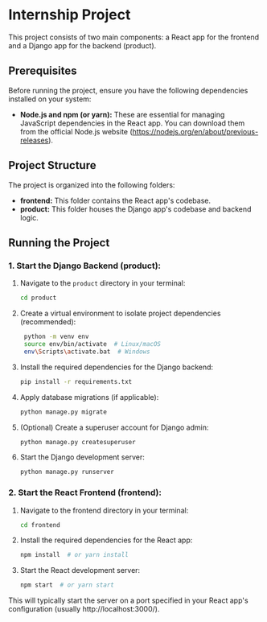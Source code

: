 # Internship Project

This project consists of two main components: a React app for the frontend and a Django app for the backend (product).

## Prerequisites

Before running the project, ensure you have the following dependencies installed on your system:

- **Node.js and npm (or yarn):** These are essential for managing JavaScript dependencies in the React app. You can download them from the official Node.js website (https://nodejs.org/en/about/previous-releases).

## Project Structure

The project is organized into the following folders:

- **frontend:** This folder contains the React app's codebase.
- **product:** This folder houses the Django app's codebase and backend logic.

## Running the Project

### 1. Start the Django Backend (product):

1. Navigate to the `product` directory in your terminal:

   ```bash
   cd product

2. Create a virtual environment to isolate project dependencies (recommended):

   ```bash
    python -m venv env
    source env/bin/activate  # Linux/macOS
    env\Scripts\activate.bat  # Windows

3. Install the required dependencies for the Django backend:

   ```bash
   pip install -r requirements.txt
   
4. Apply database migrations (if applicable):

   ```bash
   python manage.py migrate

5. (Optional) Create a superuser account for Django admin:

   ```bash
   python manage.py createsuperuser

6. Start the Django development server:

   ```bash
   python manage.py runserver


### 2. Start the React Frontend (frontend):

1. Navigate to the frontend directory in your terminal:

   ```bash
   cd frontend

2. Install the required dependencies for the React app:

   ```bash
   npm install  # or yarn install

3. Start the React development server:

   ```bash
   npm start  # or yarn start


This will typically start the server on a port specified in your React app's configuration (usually http://localhost:3000/).